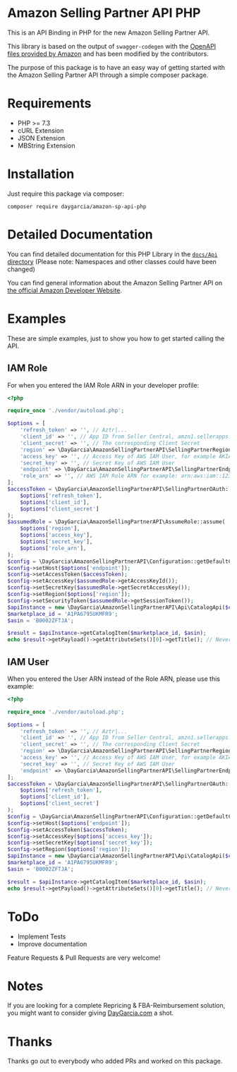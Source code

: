 # Amazon Selling Partner API PHP 

This is an API Binding in PHP for the new Amazon Selling Partner API.

This library is based on the output of `swagger-codegen` with the [OpenAPI files provided by Amazon](https://github.com/amzn/selling-partner-api-models/tree/main/models) and has been modified by the contributors.

The purpose of this package is to have an easy way of getting started with the Amazon Selling Partner API through a simple composer package.

# Requirements

- PHP >= 7.3
- cURL Extension
- JSON Extension
- MBString Extension

# Installation

Just require this package via composer:

```
composer require daygarcia/amazon-sp-api-php
```

# Detailed Documentation

You can find detailed documentation for this PHP Library in the [`docs/Api` directory](https://github.com/daygarcia/amazon-sp-api-php/tree/master/docs/Api) (Please note: Namespaces and other classes could have been changed)

You can find general information about the Amazon Selling Partner API on [the official Amazon Developer Website](https://developer.amazonservices.com).

# Examples

These are simple examples, just to show you how to get started calling the API.

## IAM Role

For when you entered the IAM Role ARN in your developer profile:

```php
<?php

require_once './vendor/autoload.php';

$options = [
    'refresh_token' => '', // Aztr|...
    'client_id' => '', // App ID from Seller Central, amzn1.sellerapps.app.cfbfac4a-......
    'client_secret' => '', // The corresponding Client Secret
    'region' => \DayGarcia\AmazonSellingPartnerAPI\SellingPartnerRegion::$EUROPE, // or NORTH_AMERICA / FAR_EAST
    'access_key' => '', // Access Key of AWS IAM User, for example AKIAABCDJKEHFJDS
    'secret_key' => '', // Secret Key of AWS IAM User
    'endpoint' => \DayGarcia\AmazonSellingPartnerAPI\SellingPartnerEndpoint::$EUROPE, // or NORTH_AMERICA / FAR_EAST
    'role_arn' => '', // AWS IAM Role ARN for example: arn:aws:iam::123456789:role/Your-Role-Name
];
$accessToken = \DayGarcia\AmazonSellingPartnerAPI\SellingPartnerOAuth::getAccessTokenFromRefreshToken(
    $options['refresh_token'],
    $options['client_id'],
    $options['client_secret']
);
$assumedRole = \DayGarcia\AmazonSellingPartnerAPI\AssumeRole::assume(
    $options['region'],
    $options['access_key'],
    $options['secret_key'],
    $options['role_arn'],
);
$config = \DayGarcia\AmazonSellingPartnerAPI\Configuration::getDefaultConfiguration();
$config->setHost($options['endpoint']);
$config->setAccessToken($accessToken);
$config->setAccessKey($assumedRole->getAccessKeyId());
$config->setSecretKey($assumedRole->getSecretAccessKey());
$config->setRegion($options['region']);
$config->setSecurityToken($assumedRole->getSessionToken());
$apiInstance = new \DayGarcia\AmazonSellingPartnerAPI\Api\CatalogApi($config);
$marketplace_id = 'A1PA6795UKMFR9';
$asin = 'B0002ZFTJA';

$result = $apiInstance->getCatalogItem($marketplace_id, $asin);
echo $result->getPayload()->getAttributeSets()[0]->getTitle(); // Never Gonna Give You Up [Vinyl Single]
```

## IAM User

When you entered the User ARN instead of the Role ARN, please use this example:

```php
<?php

require_once './vendor/autoload.php';

$options = [
    'refresh_token' => '', // Aztr|...
    'client_id' => '', // App ID from Seller Central, amzn1.sellerapps.app.cfbfac4a-......
    'client_secret' => '', // The corresponding Client Secret
    'region' => \DayGarcia\AmazonSellingPartnerAPI\SellingPartnerRegion::$EUROPE, // or NORTH_AMERICA / FAR_EAST
    'access_key' => '', // Access Key of AWS IAM User, for example AKIAABCDJKEHFJDS
    'secret_key' => '', // Secret Key of AWS IAM User
    'endpoint' => \DayGarcia\AmazonSellingPartnerAPI\SellingPartnerEndpoint::$EUROPE, // or NORTH_AMERICA / FAR_EAST
];
$accessToken = \DayGarcia\AmazonSellingPartnerAPI\SellingPartnerOAuth::getAccessTokenFromRefreshToken(
    $options['refresh_token'],
    $options['client_id'],
    $options['client_secret']
);
$config = \DayGarcia\AmazonSellingPartnerAPI\Configuration::getDefaultConfiguration();
$config->setHost($options['endpoint']);
$config->setAccessToken($accessToken);
$config->setAccessKey($options['access_key']);
$config->setSecretKey($options['secret_key']);
$config->setRegion($options['region']);
$apiInstance = new \DayGarcia\AmazonSellingPartnerAPI\Api\CatalogApi($config);
$marketplace_id = 'A1PA6795UKMFR9';
$asin = 'B0002ZFTJA';

$result = $apiInstance->getCatalogItem($marketplace_id, $asin);
echo $result->getPayload()->getAttributeSets()[0]->getTitle(); // Never Gonna Give You Up [Vinyl Single]
```

# ToDo

- Implement Tests
- Improve documentation

Feature Requests & Pull Requests are very welcome!

# Notes

If you are looking for a complete Repricing & FBA-Reimbursement solution, you might want to consider giving [DayGarcia.com](https://www.daygarcia.com) a shot.

# Thanks

Thanks go out to everybody who added PRs and worked on this package.
